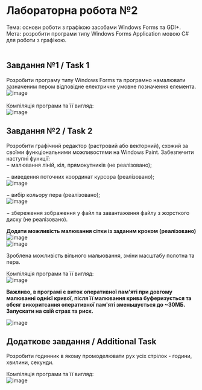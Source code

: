 # Лабораторна робота №2 <br/>
Тема: основи роботи з графікою засобами Windows Forms та GDI+.<br/>
Мета: розробити програми типу Windows Forms Application мовою C# для роботи з графікою.<br/>
<br/>
## Завдання №1 / Task 1
Розробити програму типу Windows Forms та програмно намалювати зазначеним пером відповідне електричне умовне позначення елемента.
![image](https://github.com/user-attachments/assets/b3355c7f-2485-4fe0-9aa7-f7cb662367aa)\
<br/>
Компіляція програми та її вигляд:<br/>
![image](https://github.com/user-attachments/assets/ccbc528e-f9bd-4ce9-b966-652fdd9d90d0)
## Завдання №2 / Task 2
Розробити графічний редактор (растровий або векторний), схожий за своїми функціональними можливостями на Windows Paint. Забезпечити наступні функції:<br/>
− малювання ліній, кіл, прямокутників (не реалізовано);<br/>

− виведення поточних координат курсора (реалізовано);<br/>
![image](https://github.com/user-attachments/assets/986e16ee-6c5d-4f42-b913-64b0e1e8b5ea)

− вибір кольору пера (реалізовано);<br/>
![image](https://github.com/user-attachments/assets/5c455efd-543e-42ee-b06a-98984bc5a8a1)

− збереження зображення у файл та завантаження файлу з жорсткого диску (не реалізовано).<br/>

<b>Додати можливість малювання сітки із заданим кроком (реалізовано) </b> <br/>
![image](https://github.com/user-attachments/assets/0c2cf3fb-e473-45cf-9961-18ed840ad632)<br/>
![image](https://github.com/user-attachments/assets/e2d6bbb0-c21a-4ab0-8ec8-e4682b5b4a63)

Зроблена можливість вільного мальювання, зміни масштабу полотна та пера.<br/>

Компіляція програми та її вигляд:<br/>
![image](https://github.com/user-attachments/assets/54289251-fd10-4a4a-8fdd-e24587b4d1f1)

<b>Важливо, в програмі є виток оперативної пам'яті при довгому малюванні однієї кривої, після її малювання крива буферизується та обсяг викоритсання оперативної пам'яті зменьшується до ~30МБ. Запускати на свій страх та риск.</b> <br/>

![image](https://github.com/user-attachments/assets/f167730b-d695-4f9e-8f66-9804a7630a5f)

## Додаткове завдання / Additional Task

Розробити годинник в якому промоделювати рух усіх стрілок - години, хвилини, секунди.<br/>

Компіляція програми та її вигляд:<br/>
![image](https://github.com/user-attachments/assets/b14dba2f-663b-41c3-84e7-c6f258bd56b0)
